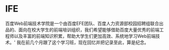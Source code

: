 # IFE
百度Web前端技术学院是一个由百度EFE团队、百度人力资源部校园招聘组联合出品的、面向在校大学生的前端培训组织，我们希望能够借助百度大量优秀的前端工程师以及丰富的前端知识积累，帮助大学生们更加高效、系统地学习Web前端技术。'
我在前几个月跟了这个学习班，现在回忆并把记录至此，算是纪念。
